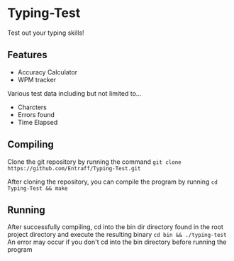 # Typing-Test
Test out your typing skills!

## Features
- Accuracy Calculator
- WPM tracker

Various test data including but not limited to...
- Charcters
- Errors found
- Time Elapsed

## Compiling
Clone the git repository by running the command
``git clone https://github.com/Entraff/Typing-Test.git``

After cloning the repository, you can compile the program by running
``cd Typing-Test && make``

## Running
After successfully compiling, cd into the bin dir directory found in the root project directory and execute the resulting binary
``cd bin && ./typing-test``
An error may occur if you don't cd into the bin directory before running the program
